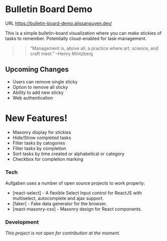 # Bulletin Board Demo

URL https://bulletin-board-demo.alissanguyen.dev/

This is a simple bulletin-board visualization where you can make stickies of tasks to remember. Potentially cloud-enabled for task-management. 

> > “Management is, above all, a practice where art, science, and craft meet.”
> > –Henry Mintzberg

## Upcoming Changes

- Users can remove single sticky
- Option to remove all sticky
- Ability to add new sticky
- Web authentication

# New Features!

- Masonry display for stickies
- Hide/Show completed tasks
- Filter tasks by catogories
- Filter tasks by completion
- Sort tasks by time created or alphabetical or category
- Checkbox for completion marking

### Tech

Aufgaben uses a number of open source projects to work properly:

- [react-select] - A flexible Select Input control for ReactJS with multiselect, autocomplete and ajax support.
- [faker] - Fake data generator for the browser.
- [react-masonry-css] - Masonry design for React components.


### Development

_This project is not open for contribution at the moment._


